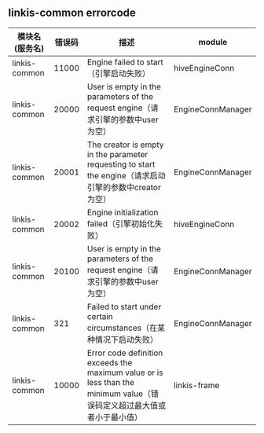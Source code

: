 ## linkis-common errorcode


| 模块名(服务名) | 错误码  | 描述 | module|
| -------- | -------- | ----- |-----|
|linkis-common|11000|Engine failed to start（引擎启动失败）|hiveEngineConn|
|linkis-common|20000|User is empty in the parameters of the request engine（请求引擎的参数中user为空）|EngineConnManager|
|linkis-common|20001|The creator is empty in the parameter requesting to start the engine（请求启动引擎的参数中creator为空）|EngineConnManager|
|linkis-common|20002|Engine initialization failed（引擎初始化失败）|hiveEngineConn|
|linkis-common|20100|User is empty in the parameters of the request engine（请求引擎的参数中user为空）|EngineConnManager|
|linkis-common|321|Failed to start under certain circumstances（在某种情况下启动失败）|EngineConnManager|
|linkis-common|10000|Error code definition exceeds the maximum value or is less than the minimum value（错误码定义超过最大值或者小于最小值）|linkis-frame|







